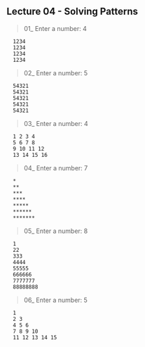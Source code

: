 ## Lecture 04 - Solving Patterns

> 01\_ Enter a number: 4

      1234
      1234
      1234
      1234

> 02\_ Enter a number: 5

      54321
      54321
      54321
      54321
      54321

> 03\_ Enter a number: 4

      1 2 3 4
      5 6 7 8
      9 10 11 12
      13 14 15 16

> 04\_ Enter a number: 7

      *
      **
      ***
      ****
      *****
      ******
      *******

> 05\_ Enter a number: 8

      1
      22
      333
      4444
      55555
      666666
      7777777
      88888888

> 06\_ Enter a number: 5

      1
      2 3
      4 5 6
      7 8 9 10
      11 12 13 14 15
